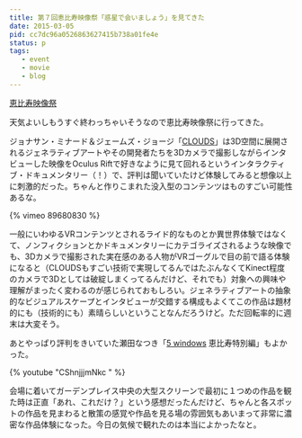 ```yaml
---
title: 第７回恵比寿映像祭「惑星で会いましょう」を見てきた
date: 2015-03-05
pid: cc7dc96a0526863627415b738a01fe4e
status: p
tags:
   - event
   - movie
   - blog
---
```


[恵比寿映像祭][1]

天気よいしもうすぐ終わっちゃいそうなので恵比寿映像祭に行ってきた。

ジョナサン・ミナード＆ジェームズ・ジョージ「[CLOUDS][2]」は3D空間に展開されるジェネラティブアートやその開発者たちを3Dカメラで撮影しながらインタビューした映像をOculus Riftで好きなように見て回れるというインタラクティブ・ドキュメンタリー（！）で、評判は聞いていたけど体験してみると想像以上に刺激的だった。ちゃんと作りこまれた没入型のコンテンツはものすごい可能性あるな。

{% vimeo 89680830 %}

一般にいわゆるVRコンテンツとされるライド的なものとか異世界体験ではなくて、ノンフィクションとかドキュメンタリーにカテゴライズされるような映像でも、3Dカメラで撮影された実在感のある人物がVRゴーグルで目の前で語る体験になると（CLOUDSもすごい技術で実現してるんではたぶんなくてKinect程度のカメラで3Dとしては破綻しまくってるんだけど、それでも）対象への興味や理解がまったく変わるのが感じられておもしろい。ジェネラティブアートの抽象的なビジュアルスケープとインタビューが交錯する構成もよくてこの作品は題材的にも（技術的にも）素晴らしいということなんだろうけど。ただ回転率的に週末は大変そう。

あとやっぱり評判をきいていた瀬田なつき「[5 windows][3] 恵比寿特別編」もよかった。

{% youtube "CShnjjjmNkc " %}

会場に着いてガーデンプレイス中央の大型スクリーンで最初に１つめの作品を観た時は正直「あれ、これだけ？」という感想だったんだけど、ちゃんと各スポットの作品を見まわると散策の感覚や作品を見る場の雰囲気もあいまって非常に濃密な作品体験になった。今日の気候で観れたのは本当によかったなと。

[1]:	http://www.yebizo.com/
[2]:	http://dpt.co/en/clouds/
[3]:	http://www.boid-newcinema.com/5windows/